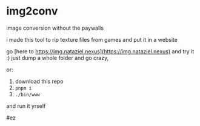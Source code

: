 # img2conv
image conversion without the paywalls

i made this tool to rip texture files from games and put it in a website

go [here to https://img.nataziel.nexus](https://img.nataziel.nexus) and try it :)
just dump a whole folder and go crazy, 

or:
1. download this repo
2. `pnpm i`
3. `./bin/www`

and run it yrself

#ez

